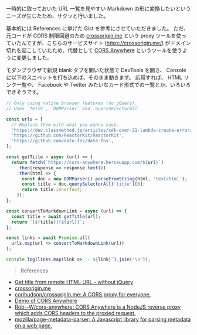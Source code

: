 一時的に取っておいた URL 一覧を見やすい Markdown の形に変換したいというニーズが生じたため、サクッと行いました。

基本的には References に挙げた Gist を参考にさせていただきました。
ただ、元コードが CORS 制限回避のため [crossorigin.me](https://corsproxy.github.io/) という proxy ツールを使っていたんですが、こちらのサービスサイト (https://crossorigin.me/) がドメイン切れを起こしていたため、代替として [CORS Anywhere](https://cors-anywhere.herokuapp.com/) というツールを使うように変更しました。

モダンブラウザで新規 blank タブを開いた状態で DevTools を開き、 Console に以下のスニペットを打ち込めば、そのまま動きます。
応用すれば、 HTML リンク一覧や、 Facebook や Twitter みたいなカード形式での一覧とか、いろいろできそうです。

```javascript
// Only using native browser features (no jQuery).
// Uses `fetch`, `DOMParser` and `querySelectorAll`.

const urls = [
  // Replace them with what you wanna save.
  'https://dev.classmethod.jp/articles/cdk-over-21-lambda-create-error/',
  'https://github.com/ReactorKit/ReactorKit',
  'https://github.com/date-fns/date-fns',
];

const getTitle = async (url) => {
  return fetch(`https://cors-anywhere.herokuapp.com/${url}`)
    .then(response => response.text())
    .then(html => {
      const doc = new DOMParser().parseFromString(html, 'text/html');
      const title = doc.querySelectorAll('title')[0];
      return title.innerText;
    });
};

const convertToMarkdownLink = async (url) => {
  const title = await getTitle(url);
  return `[${title}](${url})`;
};

const links = await Promise.all(
  urls.map(url => convertToMarkdownLink(url))
);

console.log(links.map(link => `- ${link}`).join('\n'));
```

> References

- [Get title from remote HTML URL - without jQuery](https://gist.github.com/jbinto/119c3f0e5735ab73faaa)
- [crossorigin.me](https://corsproxy.github.io/)
- [corihudson/crossorigin.me: A CORS proxy for everyone.](https://github.com/corihudson/crossorigin.me)
- [Demo of CORS Anywhere](https://robwu.nl/cors-anywhere.html)
- [Rob--W/cors-anywhere: CORS Anywhere is a NodeJS reverse proxy which adds CORS headers to the proxied request.](https://github.com/Rob--W/cors-anywhere/)
- [mozilla/page-metadata-parser: A Javascript library for parsing metadata on a web page.](https://github.com/mozilla/page-metadata-parser)
